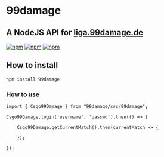 # 99damage
## A NodeJS API for [liga.99damage.de](http://liga.99damage.de)

[![npm](https://img.shields.io/node/v/99damage.svg?maxAge=604800)](https://www.npmjs.com/package/99damage)
[![npm](https://img.shields.io/npm/dt/99damage.svg?maxAge=604800)](https://www.npmjs.com/package/99damage)
[![npm](https://img.shields.io/npm/dm/99damage.svg?maxAge=604800)](https://www.npmjs.com/package/99damage)

## How to install
```npm install 99damage```

### How to use 
```
import { Csgo99Damage } from "99damage/src/99damage";

Csgo99Damage.login('username', 'passwd').then(() => {

    Csgo99Damage.getCurrentMatch().then(currentMatch => { 
    
    });
    
});
```
